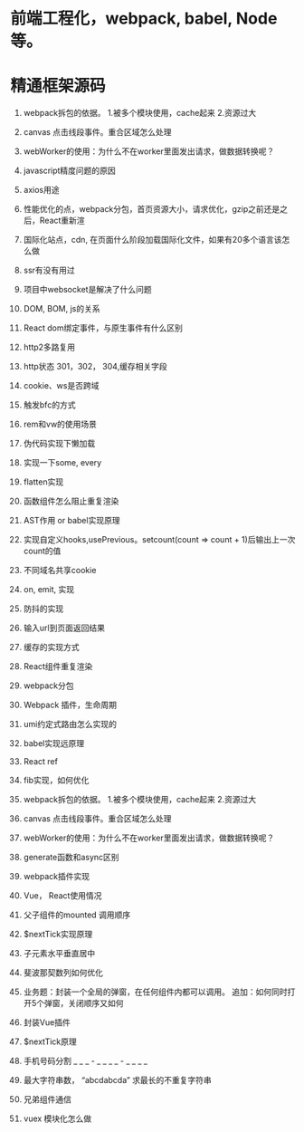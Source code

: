 # **前端工程化，webpack, babel, Node 等。**

# **精通框架源码**

1. webpack拆包的依据。 1.被多个模块使用，cache起来 2.资源过大

2. canvas 点击线段事件。重合区域怎么处理

3. webWorker的使用：为什么不在worker里面发出请求，做数据转换呢？

4. javascript精度问题的原因 

5. axios用途

6.    性能优化的点，webpack分包，首页资源大小，请求优化，gzip之前还是之后，React重新渲 

7.   国际化站点，cdn, 在页面什么阶段加载国际化文件，如果有20多个语言该怎么做 

8.  ssr有没有用过 

9.  项目中websocket是解决了什么问题 

10.   DOM, BOM, js的关系 

11. React dom绑定事件，与原生事件有什么区别 
    
12.  http2多路复用

13. http状态 301，302， 304,缓存相关字段 

14.  cookie、ws是否跨域 

15.  触发bfc的方式 

16.  rem和vw的使用场景

17.  伪代码实现下懒加载

18. 实现一下some, every

19. flatten实现

20. 函数组件怎么阻止重复渲染

21. AST作用 or babel实现原理

22. 实现自定义hooks,usePrevious。setcount(count => count + 1)后输出上一次count的值

23. 不同域名共享cookie

24. on, emit, 实现

25. 防抖的实现

26. 输入url到页面返回结果

27. 缓存的实现方式

28. React组件重复渲染

29. webpack分包

30. Webpack 插件，生命周期

31. umi约定式路由怎么实现的

32. babel实现远原理

33. React ref

34. fib实现，如何优化

35. webpack拆包的依据。 1.被多个模块使用，cache起来 2.资源过大

36. canvas 点击线段事件。重合区域怎么处理

37. webWorker的使用：为什么不在worker里面发出请求，做数据转换呢？

38. generate函数和async区别

39. webpack插件实现

40. Vue， React使用情况

41. 父子组件的mounted 调用顺序

42. $nextTick实现原理

43. 子元素水平垂直居中

44. 斐波那契数列如何优化

45. 业务题：封装一个全局的弹窗，在任何组件内都可以调用。 追加：如何同时打开5个弹窗，关闭顺序又如何

46. 封装Vue插件

47. $nextTick原理

48. 手机号码分割 _ _ _ - _ _ _ _ - _ _ _ _

49. 最大字符串数， “abcdabcda” 求最长的不重复字符串

50. 兄弟组件通信

51. vuex 模块化怎么做



    